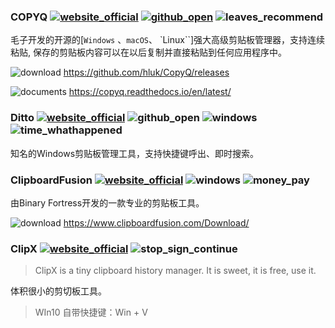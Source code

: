 ### COPYQ [![website_official](https://gitbook07.oss-cn-hangzhou.aliyuncs.com/website_official.svg)](https://hluk.github.io/CopyQ/) [![github_open](https://gitbook07.oss-cn-hangzhou.aliyuncs.com/github_open.svg)](https://sourceforge.net/projects/copyq/) ![leaves_recommend](https://gitbook07.oss-cn-hangzhou.aliyuncs.com/leaves_rec.svg)

毛子开发的开源的[`Windows` 、`macOS`、 `Linux``]强大高级剪贴板管理器，支持连续粘贴, 保存的剪贴板内容可以在以后复制并直接粘贴到任何应用程序中。

![download](https://gitbook07.oss-cn-hangzhou.aliyuncs.com/download.svg) https://github.com/hluk/CopyQ/releases

![documents](https://gitbook07.oss-cn-hangzhou.aliyuncs.com/documents.svg) https://copyq.readthedocs.io/en/latest/

### Ditto [![website_official](https://gitbook07.oss-cn-hangzhou.aliyuncs.com/website_official.svg)](http://ditto-cp.sourceforge.net/) ![github_open](https://gitbook07.oss-cn-hangzhou.aliyuncs.com/github_open.svg)  ![windows](https://gitbook07.oss-cn-hangzhou.aliyuncs.com/windows.svg) ![time_whathappened](https://gitbook07.oss-cn-hangzhou.aliyuncs.com/time_whathappened.svg)

知名的Windows剪贴板管理工具，支持快捷键呼出、即时搜索。

### ClipboardFusion [![website_official](https://gitbook07.oss-cn-hangzhou.aliyuncs.com/website_official.svg)](https://www.clipboardfusion.com/) ![windows](https://gitbook07.oss-cn-hangzhou.aliyuncs.com/windows.svg) ![money_pay](https://gitbook07.oss-cn-hangzhou.aliyuncs.com/money_pay.svg)

由Binary Fortress开发的一款专业的剪贴板工具。

![download](https://gitbook07.oss-cn-hangzhou.aliyuncs.com/download.svg) https://www.clipboardfusion.com/Download/

### ClipX [![website_official](https://gitbook07.oss-cn-hangzhou.aliyuncs.com/website_official.svg)](http://bluemars.org/clipx/) ![stop_sign_continue](https://gitbook07.oss-cn-hangzhou.aliyuncs.com/stop_sign_continue_Q.svg)

> ClipX is a tiny clipboard history manager. It is sweet, it is free, use it.

体积很小的剪切板工具。



> WIn10 自带快捷键：Win + V



